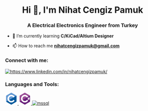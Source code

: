<h1 align="center">Hi 👋, I'm Nihat Cengiz Pamuk</h1>
<h3 align="center">A Electrical Electronics Engineer from Turkey</h3>

- 🌱 I’m currently learning **C/KiCad/Altium Designer**

- 📫 How to reach me **nihatcengizpamuk@gmail.com**

<h3 align="left">Connect with me:</h3>
<p align="left">
<a href="https://linkedin.com/in/nihatcengizpamuk" target="blank"><img align="center" src="https://raw.githubusercontent.com/rahuldkjain/github-profile-readme-generator/master/src/images/icons/Social/linked-in-alt.svg" alt="https://www.linkedin.com/in/nihatcengizpamuk/" height="30" width="40" /></a>
</p>

<h3 align="left">Languages and Tools:</h3>
<p align="left"> <a href="https://www.cprogramming.com/" target="_blank" rel="noreferrer"> <img src="https://raw.githubusercontent.com/devicons/devicon/master/icons/c/c-original.svg" alt="c" width="40" height="40"/> </a> <a href="https://www.w3schools.com/cs/" target="_blank" rel="noreferrer"> <img src="https://raw.githubusercontent.com/devicons/devicon/master/icons/csharp/csharp-original.svg" alt="csharp" width="40" height="40"/> </a> <a href="https://www.microsoft.com/en-us/sql-server" target="_blank" rel="noreferrer"> <img src="https://www.svgrepo.com/show/303229/microsoft-sql-server-logo.svg" alt="mssql" width="40" height="40"/> </a> </p>
